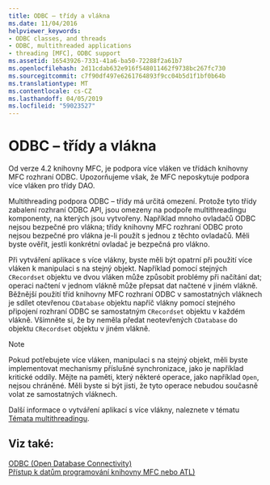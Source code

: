 ```yaml
---
title: ODBC – třídy a vlákna
ms.date: 11/04/2016
helpviewer_keywords:
- ODBC classes, and threads
- ODBC, multithreaded applications
- threading [MFC], ODBC support
ms.assetid: 16543926-7331-41a6-ba50-72288f2a61b7
ms.openlocfilehash: 2d11cdab632e916f548011462f9738bc267fc730
ms.sourcegitcommit: c7f90df497e6261764893f9cc04b5d1f1bf0b64b
ms.translationtype: MT
ms.contentlocale: cs-CZ
ms.lasthandoff: 04/05/2019
ms.locfileid: "59023527"
---
```

# <a name="odbc-classes-and-threads"></a>ODBC – třídy a vlákna

Od verze 4.2 knihovny MFC, je podpora více vláken ve třídách knihovny MFC rozhraní ODBC. Upozorňujeme však, že MFC neposkytuje podpora více vláken pro třídy DAO.

Multithreading podpora ODBC – třídy má určitá omezení. Protože tyto třídy zabalení rozhraní ODBC API, jsou omezeny na podpoře multithreadingu komponenty, na kterých jsou vytvořeny. Například mnoho ovladačů ODBC nejsou bezpečné pro vlákna; třídy knihovny MFC rozhraní ODBC proto nejsou bezpečné pro vlákna je-li použít s jednou z těchto ovladačů. Měli byste ověřit, jestli konkrétní ovladač je bezpečná pro vlákno.

Při vytváření aplikace s více vlákny, byste měli být opatrní při použití více vláken k manipulaci s na stejný objekt. Například pomocí stejných `CRecordset` objektu ve dvou vláken může způsobit problémy při načítání dat; operaci načtení v jednom vlákně může přepsat dat načtené v jiném vlákně. Běžnější použití tříd knihovny MFC rozhraní ODBC v samostatných vláknech je sdílet otevřenou `CDatabase` objektu napříč vlákny pomocí stejného připojení rozhraní ODBC se samostatným `CRecordset` objektu v každém vlákně. Všimněte si, že by neměla předat neotevřených `CDatabase` do objektu `CRecordset` objektu v jiném vlákně.

> [!NOTE]
>  Pokud potřebujete více vláken, manipulaci s na stejný objekt, měli byste implementovat mechanismy příslušné synchronizace, jako je například kritické oddíly. Mějte na paměti, který některé operace, jako například `Open`, nejsou chráněné. Měli byste si být jisti, že tyto operace nebudou současně volat ze samostatných vláknech.

Další informace o vytváření aplikací s více vlákny, naleznete v tématu [Témata multithreadingu](../../parallel/multithreading-support-for-older-code-visual-cpp.md).

## <a name="see-also"></a>Viz také:

[ODBC (Open Database Connectivity)](../../data/odbc/open-database-connectivity-odbc.md)<br/>
[Přístup k datům programování knihovny MFC nebo ATL)](../../data/data-access-programming-mfc-atl.md)